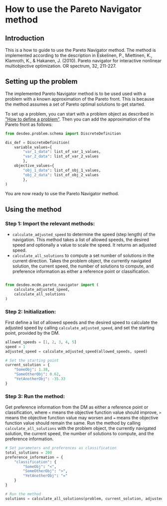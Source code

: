 # How to use the Pareto Navigator method

## Introduction

This is a how to guide to use the Pareto Navigator method.
The method is implemented according to the description in
Eskelinen, P., Miettinen, K., Klamroth, K., & Hakanen, J. (2010). Pareto navigator for interactive nonlinear multiobjective optimization. OR spectrum, 32, 211-227.

## Setting up the problem

The implemented Pareto Navigator method is to be used used with a problem with a known approximation of the Pareto front.
This is because the method assumes a set of Pareto optimal solutions to get started.

To set up a problem, you can start with a problem object as described in ["How to define a problem"](./problem.md). Then you can add the approximation of the Pareto front as follows:

```python
from desdeo.problem.schema import DiscreteDefinition

dis_def = DiscreteDefinition(
    variable_values={
        "var_1_data": list_of_var_1_values,
        "var_2_data": list_of_var_2_values
        },
    objective_values={
        "obj_1_data": list_of_obj_1_values,
        "obj_2_data": list_of_obj_2_values
        },
)
```

You are now ready to use the Pareto Navigator method.

## Using the method

### Step 1: Import the relevant methods:

- `calculate_adjusted_speed` to determine the speed (step length) of the navigation. This method takes a list of allowed speeds, the desired speed and optionally a value to scale the speed. It returns an adjusted speed.
- `calculate_all_solutions` to compute a set number of solutions in the current direction. Takes the problem object, the currently navigated solution, the current speed, the number of solutions to compute, and preference information as either a reference point or classification.

```python

from desdeo.mcdm.pareto_navigator import (
    calculate_adjusted_speed,
    calculate_all_solutions
)
```

### Step 2: Initialization:

First define a list of allowed speeds and the desired speed to calculate the adjusted speed by calling `calculate_adjusted_speed`, and set the starting point, provided by the DM.

```python
allowed_speeds = [1, 2, 3, 4, 5]
speed = 1
adjusted_speed = calculate_adjusted_speed(allowed_speeds, speed)

# Set the starting point
current_solution = {
    "SomeObj": 1.38,
    "SomeOtherObj": 0.62,
    "YetAnotherObj": -35.33
}
```

### Step 3: Run the method:

Get preference information from the DM as either a reference point or classification, where `<` means the objective function value should improve, `>` means the objective function value may worsen and `=` means the objective function value should remain the same.
Run the method by calling `calculate_all_solutions` with the problem object, the currently navigated solution, the current speed, the number of solutions to compute, and the preference information.

```python
# Set parameters and preferences as classification
total_solutions = 200
preference_information = {
    "classification": {
        "SomeObj": "<",
        "SomeOtherObj": ">",
        "YetAnotherObj": "="
    }
}

# Run the method
solutions = calculate_all_solutions(problem, current_solution, adjusted_speed, num_solutions, preference_information)
```